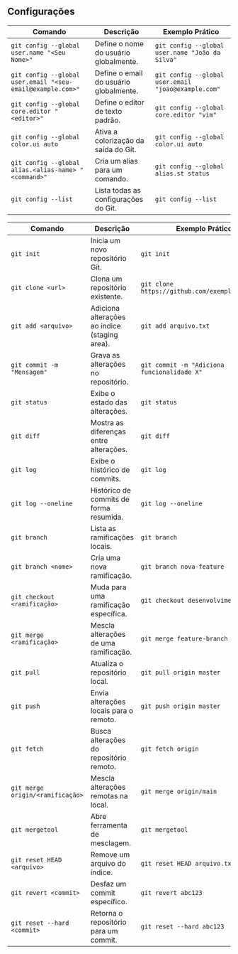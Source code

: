 
## Configurações
| Comando                          | Descrição                                      | Exemplo Prático                                       |
|----------------------------------|------------------------------------------------|-------------------------------------------------------|
| `git config --global user.name "<Seu Nome>"` | Define o nome do usuário globalmente.    | `git config --global user.name "João da Silva"`   |
| `git config --global user.email "<seu-email@example.com>"` | Define o email do usuário globalmente. | `git config --global user.email "joao@example.com"` |
| `git config --global core.editor "<editor>"` | Define o editor de texto padrão.        | `git config --global core.editor "vim"`             |
| `git config --global color.ui auto` | Ativa a colorização da saída do Git.   | `git config --global color.ui auto`                |
| `git config --global alias.<alias-name> "<command>"` | Cria um alias para um comando.  | `git config --global alias.st status`                |
| `git config --list` | Lista todas as configurações do Git.  | `git config --list`                                  |


| Comando                          | Descrição                                      | Exemplo Prático                                       |
|----------------------------------|------------------------------------------------|-------------------------------------------------------|
| `git init`                       | Inicia um novo repositório Git.                | `git init`                                            |
| `git clone <url>`                 | Clona um repositório existente.                | `git clone https://github.com/exemplo/repo.git`        |
| `git add <arquivo>`               | Adiciona alterações ao índice (staging area).  | `git add arquivo.txt`                                 |
| `git commit -m "Mensagem"`       | Grava as alterações no repositório.            | `git commit -m "Adiciona funcionalidade X"`            |
| `git status`                     | Exibe o estado das alterações.                 | `git status`                                          |
| `git diff`                       | Mostra as diferenças entre alterações.         | `git diff`                                            |
| `git log`                        | Exibe o histórico de commits.                  | `git log`                                             |
| `git log --oneline`              | Histórico de commits de forma resumida.        | `git log --oneline`                                   |
| `git branch`                     | Lista as ramificações locais.                  | `git branch`                                          |
| `git branch <nome>`              | Cria uma nova ramificação.                     | `git branch nova-feature`                             |
| `git checkout <ramificação>`     | Muda para uma ramificação específica.          | `git checkout desenvolvimento`                         |
| `git merge <ramificação>`        | Mescla alterações de uma ramificação.          | `git merge feature-branch`                            |
| `git pull`                       | Atualiza o repositório local.                  | `git pull origin master`                              |
| `git push`                       | Envia alterações locais para o remoto.         | `git push origin master`                              |
| `git fetch`                      | Busca alterações do repositório remoto.        | `git fetch origin`                                    |
| `git merge origin/<ramificação>` | Mescla alterações remotas na local.            | `git merge origin/main`                               |
| `git mergetool`                  | Abre ferramenta de mesclagem.                  | `git mergetool`                                       |
| `git reset HEAD <arquivo>`       | Remove um arquivo do índice.                  | `git reset HEAD arquivo.txt`                          |
| `git revert <commit>`            | Desfaz um commit específico.                   | `git revert abc123`                                   |
| `git reset --hard <commit>`      | Retorna o repositório para um commit.           | `git reset --hard abc123`                             |
